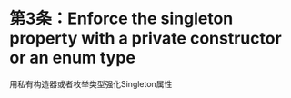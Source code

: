 # 第3条：Enforce the singleton property with a private constructor or an enum type

用私有构造器或者枚举类型强化Singleton属性

